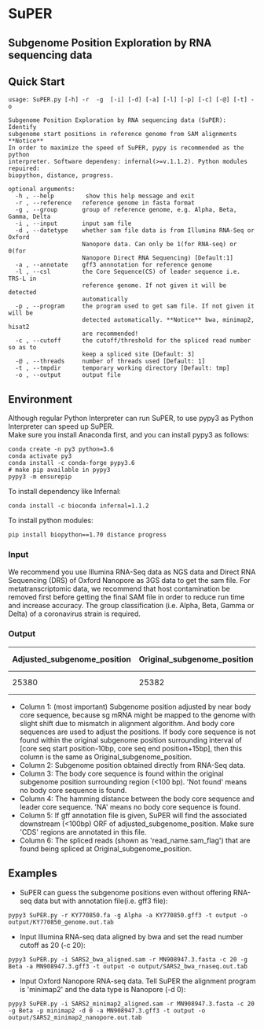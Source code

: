 # SuPER
## Subgenome Position Exploration by RNA sequencing data

## Quick Start
```
usage: SuPER.py [-h] -r  -g  [-i] [-d] [-a] [-l] [-p] [-c] [-@] [-t] -o

Subgenome Position Exploration by RNA sequencing data (SuPER): Identify
subgenome start positions in reference genome from SAM alignments **Notice**
In order to maximize the speed of SuPER, pypy is recommended as the python
interpreter. Software dependeny: infernal(>=v.1.1.2). Python modules repuired:
biopython, distance, progress.

optional arguments:
  -h , --help         show this help message and exit
  -r , --reference   reference genome in fasta format
  -g , --group       group of reference genome, e.g. Alpha, Beta, Gamma, Delta
  -i , --input       input sam file
  -d , --datetype    whether sam file data is from Illumina RNA-Seq or Oxford
                     Nanopore data. Can only be 1(for RNA-seq) or 0(for
                     Nanopore Direct RNA Sequencing) [Default:1]
  -a , --annotate    gff3 annnotation for reference genome
  -l , --csl         the Core Sequence(CS) of leader sequence i.e. TRS-L in
                     reference genome. If not given it will be detected
                     automatically
  -p , --program     the program used to get sam file. If not given it will be
                     detected automatically. **Notice** bwa, minimap2, hisat2
                     are recommended!
  -c , --cutoff      the cutoff/threshold for the spliced read number so as to
                     keep a spliced site [Default: 3]
  -@ , --threads     number of threads used [Default: 1]
  -t , --tmpdir      temporary working directory [Default: tmp]
  -o , --output      output file
```

## Environment
Although regular Python Interpreter can run SuPER, to use pypy3 as Python Interpreter can speed up SuPER.   
Make sure you install Anaconda first, and you can install pypy3 as follows:

```
conda create -n py3 python=3.6
conda activate py3
conda install -c conda-forge pypy3.6
# make pip available in pypy3
pypy3 -m ensurepip
```
To install dependency like Infernal:

```
conda install -c bioconda infernal=1.1.2
```
To install python modules:

```
pip install biopython==1.70 distance progress
```

### Input
We recommend you use Illumina RNA-Seq data as NGS data and Direct RNA Sequencing (DRS) of Oxford Nanopore as 3GS data to get the sam file.
For metatranscriptomic data, we recommend that host contamination be removed first before getting the final SAM file in order to reduce run time and increase accuracy.
The group classification (i.e. Alpha, Beta, Gamma or Delta) of a coronavirus strain is required.

### Output
Adjusted_subgenome_position | Original_subgenome_position | Putative_body_CS | Hamdist_from_leader_CS |Associated_ORF:start-end | Supported_read_list
---|---|---|---|---|----
25380 |	25382 | AACGAAC | 2 | gene-ORF3a:25393-26220 | SRR11059944.sra.749567.153,SRR11059944.sra.750829.163,...

- Column 1: (most important) Subgenome position adjusted by near body core sequence, because sg mRNA might be mapped to the genome with slight shift due to mismatch in alignment algorithm. And body core sequences are used to adjust the positions. If body core sequence is not found within the original subgenome position surrounding interval of [core seq start position-10bp, core seq end position+15bp], then this column is the same as Original_subgenome_position.
- Column 2: Subgenome position obtained directly from RNA-Seq data.
- Column 3: The body core sequence is found within the original subgenome position surrounding region (<100 bp). 'Not found' means no body core sequence is found.
- Column 4: The hamming distance between the body core sequence and leader core sequence. 'NA' means no body core sequence is found.
- Column 5: If gff annotation file is given, SuPER will find the associated downstream (<100bp) ORF of adjusted_subgenome_position. Make sure 'CDS' regions are annotated in this file. 
- Column 6: The spliced reads (shown as 'read_name.sam_flag') that are found being spliced at Original_subgenome_position.

## Examples

- SuPER can guess the subgenome positions even without offering RNA-seq data but with annotation file(i.e. gff3 file):
```
pypy3 SuPER.py -r KY770850.fa -g Alpha -a KY770850.gff3 -t output -o output/KY770850_genome.out.tab
```

- Input Illumina RNA-seq data aligned by bwa and set the read number cutoff as 20 (-c 20):
```
pypy3 SuPER.py -i SARS2_bwa_aligned.sam -r MN908947.3.fasta -c 20 -g Beta -a MN908947.3.gff3 -t output -o output/SARS2_bwa_rnaseq.out.tab
```

- Input Oxford Nanopore RNA-seq data. Tell SuPER the alignment program is 'minimap2' and the data type is Nanopore (-d 0):
```
pypy3 SuPER.py -i SARS2_minimap2_aligned.sam -r MN908947.3.fasta -c 20 -g Beta -p minimap2 -d 0 -a MN908947.3.gff3 -t output -o output/SARS2_minimap2_nanopore.out.tab
```
